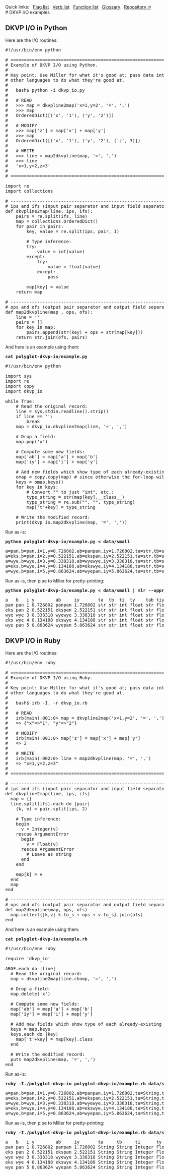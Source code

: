 <!---  PLEASE DO NOT EDIT DIRECTLY. EDIT THE .md.in FILE PLEASE. --->
<div>
<span class="quicklinks">
Quick links:
&nbsp;
<a class="quicklink" href="../reference-main-flag-list/index.html">Flag list</a>
&nbsp;
<a class="quicklink" href="../reference-verbs/index.html">Verb list</a>
&nbsp;
<a class="quicklink" href="../reference-dsl-builtin-functions/index.html">Function list</a>
&nbsp;
<a class="quicklink" href="../glossary/index.html">Glossary</a>
&nbsp;
<a class="quicklink" href="https://github.com/johnkerl/miller" target="_blank">Repository ↗</a>
</span>
</div>
# DKVP I/O examples

## DKVP I/O in Python

Here are the I/O routines:

<pre class="pre-non-highlight-non-pair">
#!/usr/bin/env python

# ================================================================
# Example of DKVP I/O using Python.
#
# Key point: Use Miller for what it's good at; pass data into/out of tools in
# other languages to do what they're good at.
#
#   bash$ python -i dkvp_io.py
#
#   # READ
#   &gt;&gt;&gt; map = dkvpline2map('x=1,y=2', '=', ',')
#   &gt;&gt;&gt; map
#   OrderedDict([('x', '1'), ('y', '2')])
#
#   # MODIFY
#   &gt;&gt;&gt; map['z'] = map['x'] + map['y']
#   &gt;&gt;&gt; map
#   OrderedDict([('x', '1'), ('y', '2'), ('z', 3)])
#
#   # WRITE
#   &gt;&gt;&gt; line = map2dkvpline(map, '=', ',')
#   &gt;&gt;&gt; line
#   'x=1,y=2,z=3'
#
# ================================================================

import re
import collections

# ----------------------------------------------------------------
# ips and ifs (input pair separator and input field separator) are nominally '=' and ','.
def dkvpline2map(line, ips, ifs):
	pairs = re.split(ifs, line)
	map = collections.OrderedDict()
	for pair in pairs:
		key, value = re.split(ips, pair, 1)

		# Type inference:
		try:
			value = int(value)
		except:
			try:
				value = float(value)
			except:
				pass

		map[key] = value
	return map

# ----------------------------------------------------------------
# ops and ofs (output pair separator and output field separator) are nominally '=' and ','.
def map2dkvpline(map , ops, ofs):
	line = ''
	pairs = []
	for key in map:
		pairs.append(str(key) + ops + str(map[key]))
	return str.join(ofs, pairs)
</pre>

And here is an example using them:

<pre class="pre-highlight-in-pair">
<b>cat polyglot-dkvp-io/example.py</b>
</pre>
<pre class="pre-non-highlight-in-pair">
#!/usr/bin/env python

import sys
import re
import copy
import dkvp_io

while True:
	# Read the original record:
	line = sys.stdin.readline().strip()
	if line == '':
		break
	map = dkvp_io.dkvpline2map(line, '=', ',')

	# Drop a field:
	map.pop('x')

	# Compute some new fields:
	map['ab'] = map['a'] + map['b']
	map['iy'] = map['i'] + map['y']

	# Add new fields which show type of each already-existing field:
	omap = copy.copy(map) # since otherwise the for-loop will modify what it loops over
	keys = omap.keys()
	for key in keys:
		# Convert "<type 'int'>" to just "int", etc.:
		type_string = str(map[key].__class__)
		type_string = re.sub("<type '", "", type_string) # python2
		type_string = re.sub("<class '", "", type_string) # python3
		type_string = re.sub("'>", "", type_string)
		map['t'+key] = type_string

	# Write the modified record:
	print(dkvp_io.map2dkvpline(map, '=', ','))
</pre>

Run as-is:

<pre class="pre-highlight-in-pair">
<b>python polyglot-dkvp-io/example.py < data/small</b>
</pre>
<pre class="pre-non-highlight-in-pair">
a=pan,b=pan,i=1,y=0.726802,ab=panpan,iy=1.726802,ta=str,tb=str,ti=int,ty=float,tab=str,tiy=float
a=eks,b=pan,i=2,y=0.522151,ab=ekspan,iy=2.522151,ta=str,tb=str,ti=int,ty=float,tab=str,tiy=float
a=wye,b=wye,i=3,y=0.338318,ab=wyewye,iy=3.338318,ta=str,tb=str,ti=int,ty=float,tab=str,tiy=float
a=eks,b=wye,i=4,y=0.134188,ab=ekswye,iy=4.134188,ta=str,tb=str,ti=int,ty=float,tab=str,tiy=float
a=wye,b=pan,i=5,y=0.863624,ab=wyepan,iy=5.863624,ta=str,tb=str,ti=int,ty=float,tab=str,tiy=float
</pre>

Run as-is, then pipe to Miller for pretty-printing:

<pre class="pre-highlight-in-pair">
<b>python polyglot-dkvp-io/example.py < data/small | mlr --opprint cat</b>
</pre>
<pre class="pre-non-highlight-in-pair">
a   b   i y        ab     iy       ta  tb  ti  ty    tab tiy
pan pan 1 0.726802 panpan 1.726802 str str int float str float
eks pan 2 0.522151 ekspan 2.522151 str str int float str float
wye wye 3 0.338318 wyewye 3.338318 str str int float str float
eks wye 4 0.134188 ekswye 4.134188 str str int float str float
wye pan 5 0.863624 wyepan 5.863624 str str int float str float
</pre>

## DKVP I/O in Ruby

Here are the I/O routines:

<pre class="pre-non-highlight-non-pair">
#!/usr/bin/env ruby

# ================================================================
# Example of DKVP I/O using Ruby.
#
# Key point: Use Miller for what it's good at; pass data into/out of tools in
# other languages to do what they're good at.
#
#   bash$ irb -I. -r dkvp_io.rb
#
#   # READ
#   irb(main):001:0&gt; map = dkvpline2map('x=1,y=2', '=', ',')
#   =&gt; {"x"=&gt;"1", "y"=&gt;"2"}
#
#   # MODIFY
#   irb(main):001:0&gt; map['z'] = map['x'] + map['y']
#   =&gt; 3
#
#   # WRITE
#   irb(main):002:0&gt; line = map2dkvpline(map, '=', ',')
#   =&gt; "x=1,y=2,z=3"
#
# ================================================================

# ----------------------------------------------------------------
# ips and ifs (input pair separator and input field separator) are nominally '=' and ','.
def dkvpline2map(line, ips, ifs)
  map = {}
  line.split(ifs).each do |pair|
    (k, v) = pair.split(ips, 2)

    # Type inference:
    begin
      v = Integer(v)
    rescue ArgumentError
      begin
        v = Float(v)
      rescue ArgumentError
        # Leave as string
      end
    end

    map[k] = v
  end
  map
end

# ----------------------------------------------------------------
# ops and ofs (output pair separator and output field separator) are nominally '=' and ','.
def map2dkvpline(map, ops, ofs)
  map.collect{|k,v| k.to_s + ops + v.to_s}.join(ofs)
end
</pre>

And here is an example using them:

<pre class="pre-highlight-in-pair">
<b>cat polyglot-dkvp-io/example.rb</b>
</pre>
<pre class="pre-non-highlight-in-pair">
#!/usr/bin/env ruby

require 'dkvp_io'

ARGF.each do |line|
  # Read the original record:
  map = dkvpline2map(line.chomp, '=', ',')

  # Drop a field:
  map.delete('x')

  # Compute some new fields:
  map['ab'] = map['a'] + map['b']
  map['iy'] = map['i'] + map['y']

  # Add new fields which show type of each already-existing field:
  keys = map.keys
  keys.each do |key|
    map['t'+key] = map[key].class
  end

  # Write the modified record:
  puts map2dkvpline(map, '=', ',')
end
</pre>

Run as-is:

<pre class="pre-highlight-in-pair">
<b>ruby -I./polyglot-dkvp-io polyglot-dkvp-io/example.rb data/small</b>
</pre>
<pre class="pre-non-highlight-in-pair">
a=pan,b=pan,i=1,y=0.726802,ab=panpan,iy=1.726802,ta=String,tb=String,ti=Integer,ty=Float,tab=String,tiy=Float
a=eks,b=pan,i=2,y=0.522151,ab=ekspan,iy=2.522151,ta=String,tb=String,ti=Integer,ty=Float,tab=String,tiy=Float
a=wye,b=wye,i=3,y=0.338318,ab=wyewye,iy=3.338318,ta=String,tb=String,ti=Integer,ty=Float,tab=String,tiy=Float
a=eks,b=wye,i=4,y=0.134188,ab=ekswye,iy=4.134188,ta=String,tb=String,ti=Integer,ty=Float,tab=String,tiy=Float
a=wye,b=pan,i=5,y=0.863624,ab=wyepan,iy=5.863624,ta=String,tb=String,ti=Integer,ty=Float,tab=String,tiy=Float
</pre>

Run as-is, then pipe to Miller for pretty-printing:

<pre class="pre-highlight-in-pair">
<b>ruby -I./polyglot-dkvp-io polyglot-dkvp-io/example.rb data/small | mlr --opprint cat</b>
</pre>
<pre class="pre-non-highlight-in-pair">
a   b   i y        ab     iy       ta     tb     ti      ty    tab    tiy
pan pan 1 0.726802 panpan 1.726802 String String Integer Float String Float
eks pan 2 0.522151 ekspan 2.522151 String String Integer Float String Float
wye wye 3 0.338318 wyewye 3.338318 String String Integer Float String Float
eks wye 4 0.134188 ekswye 4.134188 String String Integer Float String Float
wye pan 5 0.863624 wyepan 5.863624 String String Integer Float String Float
</pre>
